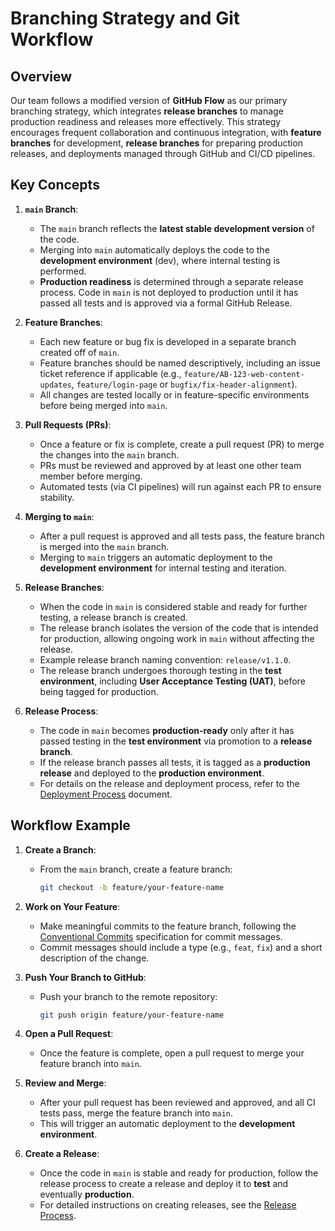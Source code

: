 # Branching Strategy and Git Workflow

## Overview

Our team follows a modified version of **GitHub Flow** as our primary branching strategy, which integrates **release branches** to manage production readiness and releases more effectively. This strategy encourages frequent collaboration and continuous integration, with **feature branches** for development, **release branches** for preparing production releases, and deployments managed through GitHub and CI/CD pipelines.

## Key Concepts

1. **`main` Branch**:

   - The `main` branch reflects the **latest stable development version** of the code.
   - Merging into `main` automatically deploys the code to the **development environment** (dev), where internal testing is performed.
   - **Production readiness** is determined through a separate release process. Code in `main` is not deployed to production until it has passed all tests and is approved via a formal GitHub Release.

2. **Feature Branches**:

   - Each new feature or bug fix is developed in a separate branch created off of `main`.
   - Feature branches should be named descriptively, including an issue ticket reference if applicable (e.g., `feature/AB-123-web-content-updates`, `feature/login-page` or `bugfix/fix-header-alignment`).
   - All changes are tested locally or in feature-specific environments before being merged into `main`.

3. **Pull Requests (PRs)**:

   - Once a feature or fix is complete, create a pull request (PR) to merge the changes into the `main` branch.
   - PRs must be reviewed and approved by at least one other team member before merging.
   - Automated tests (via CI pipelines) will run against each PR to ensure stability.

4. **Merging to `main`**:

   - After a pull request is approved and all tests pass, the feature branch is merged into the `main` branch.
   - Merging to `main` triggers an automatic deployment to the **development environment** for internal testing and iteration.

5. **Release Branches**:

   - When the code in `main` is considered stable and ready for further testing, a release branch is created.
   - The release branch isolates the version of the code that is intended for production, allowing ongoing work in `main` without affecting the release.
   - Example release branch naming convention: `release/v1.1.0`.
   - The release branch undergoes thorough testing in the **test environment**, including **User Acceptance Testing (UAT)**, before being tagged for production.

6. **Release Process**:
   - The code in `main` becomes **production-ready** only after it has passed testing in the **test environment** via promotion to a **release branch**.
   - If the release branch passes all tests, it is tagged as a **production release** and deployed to the **production environment**.
   - For details on the release and deployment process, refer to the [Deployment Process](../devops-and-automation/deployment-process.md) document.

## Workflow Example

1. **Create a Branch**:

   - From the `main` branch, create a feature branch:
     ```bash
     git checkout -b feature/your-feature-name
     ```

2. **Work on Your Feature**:

   - Make meaningful commits to the feature branch, following the [Conventional Commits](../general-development-practices/coding-standards.md#commit-message-standards-conventional-commits) specification for commit messages.
   - Commit messages should include a type (e.g., `feat`, `fix`) and a short description of the change.

3. **Push Your Branch to GitHub**:

   - Push your branch to the remote repository:
     ```bash
     git push origin feature/your-feature-name
     ```

4. **Open a Pull Request**:

   - Once the feature is complete, open a pull request to merge your feature branch into `main`.

5. **Review and Merge**:

   - After your pull request has been reviewed and approved, and all CI tests pass, merge the feature branch into `main`.
   - This will trigger an automatic deployment to the **development environment**.

6. **Create a Release**:
   - Once the code in `main` is stable and ready for production, follow the release process to create a release and deploy it to **test** and eventually **production**.
   - For detailed instructions on creating releases, see the [Release Process](../devops-and-automation/release-process.md).
